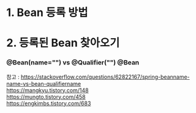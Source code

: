 
# 1. Bean 등록 방법


# 2. 등록된 Bean 찾아오기

### @Bean(name="") vs @Qualifier("") @Bean





참고 :
https://stackoverflow.com/questions/62822167/spring-beanname-name-vs-bean-qualifiername <br>
https://mangkyu.tistory.com/148 <br>
https://mungto.tistory.com/458 <br>
https://engkimbs.tistory.com/683 <br>
